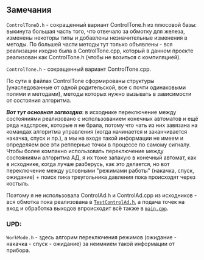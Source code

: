 ## Замечания

`ControlToneD.h` - сокращенный вариант ControlTone.h из плюсовой базы: выкинута большая часть того, что отвечало за обмотку для железа, изменены некоторы типы и добавлены незначительные изменения в методы. По большей части методы тут только объявлены - вся реализации иходно была в ControlTone.cpp, который в данном проекте реализован как ControlTone.h (чтобы не возиться с компиляцией).

`ControlTone.h` - сокращенный вариант ControlTone.cpp. 

По сути в файлах ControlTone сформированы структуры (унаследованные от одной родительской, все с почти одинаковыми полями и методами), методы которых нужно вызывать в зависимости от состояния алгоритма. 

***Вот тут основная загвоздка***: в исходнике переключение между состояниями реализовано с использованием конечных автоматов и ещё ряда надстроек, которые я не брала, потому что чать из них завязана на командах алгоритма управления (когда начинается и заканчивается накачка, спуск и пр.), а мы на входе такой информации не имеем и определяем все эти репперные точки в процессе по самому сигналу.
Чтобы более компакно использовать переключение между состояниями алгоритма АД, я их тоже запакую в конечный автомат, как в исходнике, когда лучше разберусь, как это делается, но вот переключение между условными "режимами работы" (накачка, спуск, ожидание) + поиск пика треугольника давления пока происходят через костыль.

Поэтому я не использовала ControlAd.h и ControlAd.cpp из исходников - вся обмотка пока реализована в [`TestControlAd.h`](https://github.com/Sukhoverkhaya/ADcalc/blob/main/Alg/TestControlAd.h), а подача точек на вход и обработка выходов впроисходит всё также в [`main.cpp`](https://github.com/Sukhoverkhaya/ADcalc/blob/main/Alg/main.cpp).

### UPD: 
`WorkMode.h` - здесь алгорим переключения режимов (ожидание - накачка - спуск - ожидание) за неимнием такой информации от прибора.
